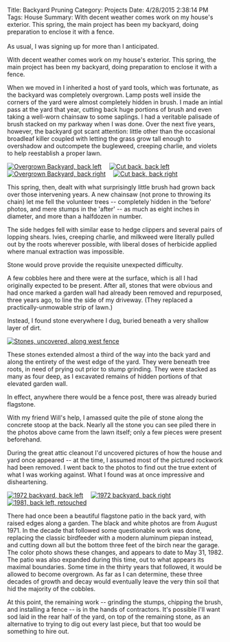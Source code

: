 Title: Backyard Pruning
Category: Projects
Date: 4/28/2015 2:38:14 PM
Tags: House
Summary: With decent weather comes work on my house's exterior. This spring, the main project has been my backyard, doing preparation to enclose it with a fence.<br><br>As usual, I was signing up for more than I anticipated.

With decent weather comes work on my house's exterior. This spring, the main project has been my backyard, doing preparation to enclose it with a fence.

When we moved in I inherited a host of yard tools, which was fortunate, as the backyard was completely overgrown. Lamp posts well inside the corners of the yard were almost completely hidden in brush. I made an intial pass at the yard that year, cutting back huge portions of brush and even taking a well-worn chainsaw to some saplings. I had a veritable palisade of brush stacked on my parkway when I was done. Over the next five years, however, the backyard got scant attention: little other than the occasional broadleaf killer coupled with letting the grass grow tall enough to overshadow and outcompete the bugleweed, creeping charlie, and violets to help reestablish a proper lawn. 

<span><p class="centerme">
[![Overgrown Backyard, back left](/images/backyard/thumbnails/before%20179.jpg "")](/images/backyard/before%20179.jpg "Overgrown Backyard, back left")&emsp;
[![Cut back, back left](/images/backyard/thumbnails/prefence%20001.jpg "")](/images/backyard/prefence%20001.jpg "Cut back, back left")<br>
[![Overgrown Backyard, back right](/images/backyard/thumbnails/before%20180.jpg "")](/images/backyard/before%20180.jpg "Overgrown Backyard, back right")&emsp;
[![Cut back, back right](/images/backyard/thumbnails/prefence%20002.jpg "")](/images/backyard/prefence%20002.jpg "Cut back, back right")
</p></span>

This spring, then, dealt with what surprisingly little brush had grown back over those intervening years. A new chainsaw (not prone to throwing its chain) let me fell the volunteer trees -- completely hidden in the 'before' photos, and mere stumps in the 'after' -- as much as eight inches in diameter, and more than a halfdozen in number. 

The side hedges fell with similar ease to hedge clippers and several pairs of lopping shears. Ivies, creeping charlie, and milkweed were literally pulled out by the roots wherever possible, with liberal doses of herbicide applied where manual extraction was impossible.

<div class="pullquote">
Stone would prove provide the requisite unexpected difficulty.
</div>

A few cobbles here and there were at the surface, which is all I had originally expected to be present. After all, stones that were obvious and had once marked a garden wall had already been removed and repurposed, three years ago, to line the side of my driveway. (They replaced a practically-unmowable strip of lawn.)

Instead, I found stone everywhere I dug, buried beneath a very shallow layer of dirt. 

<span><p class="centerme">
[![Stones, uncovered, along west fence](/images/backyard/prefence%20003.jpg "")](/images/backyard/prefence%20003.jpg "Stones, uncovered, along west fence")
</p></span>

These stones extended almost a third of the way into the back yard and along the entirety of the west edge of the yard. They were beneath tree roots, in need of prying out prior to stump grinding. They were stacked as many as four deep, as I excavated remains of hidden portions of that elevated garden wall.

<div class="pullquote">
In effect, anywhere there would be a fence post, there was already buried flagstone.
</div>

With my friend Will's help, I amassed quite the pile of stone along the concrete stoop at the back. Nearly all the stone you can see piled there in the photos above came from the lawn itself; only a few pieces were present beforehand.

During the great attic cleanout I'd uncovered pictures of how the house and yard once appeared -- at the time, I assumed most of the pictured rockwork had been removed. I went back to the photos to find out the true extent of what I was working against. What I found was at once impressive and disheartening.

<span><p class="centerme">
[![1972 backyard, back left](/images/backyard/thumbnails/garage72.jpg "")](/images/backyard/garage72.jpg "1972 backyard, back left")&emsp;
[![1972 backyard, back right](/images/backyard/thumbnails/patio72.jpg "")](/images/backyard/patio72.jpg "1972 backyard, back right")&emsp;
[![1981, back left, retouched](/images/backyard/thumbnails/garage81.jpg "")](/images/backyard/garage81.jpg "1981, back left, retouched")&emsp;
</p></span>

There had once been a beautiful flagstone patio in the back yard, with raised edges along a garden. The black and white photos are from August 1971. In the decade that followed some questionable work was done, replacing the classic birdfeeder with a modern aluminum piepan instead, and cutting down all but the bottom three feet of the birch near the garage. The color photo shows these changes, and appears to date to May 31, 1982. The patio was also expanded during this time, out to what appears its maximal boundaries. Some time in the thirty years that followed, it would be allowed to become overgrown. As far as I can determine, these three decades of growth and decay would eventually leave the very thin soil that hid the majority of the cobbles. 

At this point, the remaining work -- grinding the stumps, chipping the brush, and installing a fence -- is in the hands of contractors. It's possible I'll want sod laid in the rear half of the yard, on top of the remaining stone, as an alternative to trying to dig out every last piece, but that too would be something to hire out.